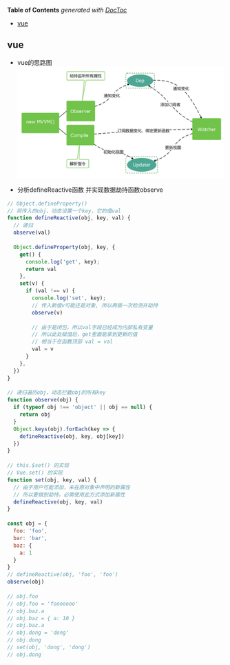 <!-- START doctoc generated TOC please keep comment here to allow auto update -->
<!-- DON'T EDIT THIS SECTION, INSTEAD RE-RUN doctoc TO UPDATE -->
**Table of Contents**  *generated with [DocToc](https://github.com/thlorenz/doctoc)*

- [vue](#vue)

<!-- END doctoc generated TOC please keep comment here to allow auto update -->

## vue
- vue的思路图
  ![草率的思路图](./vue-laotu.png)

- 分析defineReactive函数 并实现数据劫持函数observe
```javascript
// Object.defineProperty()
// 将传入的obj，动态设置一个key，它的值val
function defineReactive(obj, key, val) {
  // 递归
  observe(val)
  
  Object.defineProperty(obj, key, {
    get() {
      console.log('get', key);
      return val
    },
    set(v) {
      if (val !== v) {
        console.log('set', key);
        // 传入新值v可能还是对象, 所以再做一次检测并劫持
        observe(v)
        
        // 由于是闭包，所以val字段已经成为内部私有变量
        // 所以此处赋值后，get里面能拿到更新的值
        // 相当于在函数顶部 val = val
        val = v
      }
    },
  })
}

// 递归遍历obj，动态拦截obj的所有key
function observe(obj) {
  if (typeof obj !== 'object' || obj == null) {
    return obj
  }
  Object.keys(obj).forEach(key => {
    defineReactive(obj, key, obj[key])
  })
}

// this.$set() 的实现
// Vue.set() 的实现
function set(obj, key, val) {
  // 由于用户可能添加，未在原对象中声明的新属性
  // 所以要做到劫持，必需使用此方式添加新属性
  defineReactive(obj, key, val)
}

const obj = {
  foo: 'foo',
  bar: 'bar',
  baz: {
    a: 1
  }
}
// defineReactive(obj, 'foo', 'foo')
observe(obj)

// obj.foo
// obj.foo = 'fooooooo'
// obj.baz.a
// obj.baz = { a: 10 }
// obj.baz.a
// obj.dong = 'dong'
// obj.dong
// set(obj, 'dong', 'dong')
// obj.dong
```
